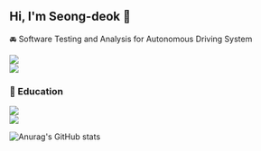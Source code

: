 ## Hi, I'm Seong-deok 👋  

🚘 Software Testing and Analysis for Autonomous Driving System

<a href="https://mijungk.github.io/starlab/">
<img src="https://img.shields.io/badge/ STAR LAB Graduate Student @ UNIST-EADBC6?style=for-the-badge"/>  
</a>
<br>
<a href="https://hmg-scholar.recruiter.co.kr/appsite/company/callSubPage?code1=4000&code2=4100/">
<img src="https://img.shields.io/badge/ Hyundai R&D Scholarship Student-002C5F?style=for-the-badge&logo=Hyundai&logoColor=white"/>  
</a>

### 🏫 Education  

<a href="https://cse.unist.ac.kr/eng/">
<img src="https://img.shields.io/badge/M.S. Computer Engineering (2022~2024) - UNIST-44c1c4?style=for-the-badge"/>
</a>
<br>
<a href="https://computer.cnu.ac.kr/computer/en/about.do">
<img src="https://img.shields.io/badge/B.S. Computer Engineering (2016~2022) - CNU-001c54?style=for-the-badge"/>  
</a>

![Anurag's GitHub stats](https://github-readme-stats.vercel.app/api?username=dk-kling&show_icons=true&theme=tokyonight)

<!--
**dk-kling/dk-kling** is a ✨ _special_ ✨ repository because its `README.md` (this file) appears on your GitHub profile.

Here are some ideas to get you started:

- 🔭 I’m currently working on ...
- 🌱 I’m currently learning ...
- 👯 I’m looking to collaborate on ...
- 🤔 I’m looking for help with ...
- 💬 Ask me about ...
- 📫 How to reach me: ...
- 😄 Pronouns: ...
- ⚡ Fun fact: ...
-->
